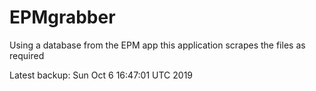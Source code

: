# EPMgrabber
Using a database from the EPM app this application scrapes the files as required


Latest backup: Sun Oct 6 16:47:01 UTC 2019
